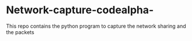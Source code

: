 # Network-capture-codealpha-
This repo contains the python program to capture the network sharing and the packets
